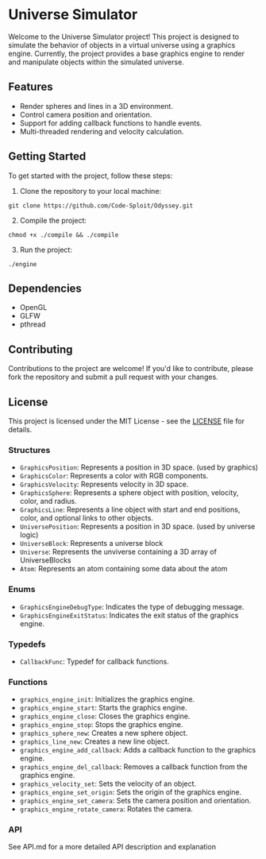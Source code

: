 # Universe Simulator

Welcome to the Universe Simulator project! This project is designed to simulate the behavior of objects in a virtual universe using a graphics engine. Currently, the project provides a base graphics engine to render and manipulate objects within the simulated universe.

## Features

- Render spheres and lines in a 3D environment.
- Control camera position and orientation.
- Support for adding callback functions to handle events.
- Multi-threaded rendering and velocity calculation.

## Getting Started

To get started with the project, follow these steps:

1. Clone the repository to your local machine:

```git clone https://github.com/Code-Sploit/Odyssey.git```

2. Compile the project:

```chmod +x ./compile && ./compile```

3. Run the project:

```./engine```

## Dependencies

- OpenGL
- GLFW
- pthread

## Contributing

Contributions to the project are welcome! If you'd like to contribute, please fork the repository and submit a pull request with your changes.

## License

This project is licensed under the MIT License - see the [LICENSE](LICENSE) file for details.

### Structures

- `GraphicsPosition`: Represents a position in 3D space. (used by graphics)
- `GraphicsColor`: Represents a color with RGB components.
- `GraphicsVelocity`: Represents velocity in 3D space.
- `GraphicsSphere`: Represents a sphere object with position, velocity, color, and radius.
- `GraphicsLine`: Represents a line object with start and end positions, color, and optional links to other objects.
- `UniversePosition`: Represents a position in 3D space. (used by universe logic)
- `UniverseBlock`: Represents a universe block
- `Universe`: Represents the unviverse containing a 3D array of UniverseBlocks
- `Atom`: Represents an atom containing some data about the atom

### Enums

- `GraphicsEngineDebugType`: Indicates the type of debugging message.
- `GraphicsEngineExitStatus`: Indicates the exit status of the graphics engine.

### Typedefs

- `CallbackFunc`: Typedef for callback functions.

### Functions

- `graphics_engine_init`: Initializes the graphics engine.
- `graphics_engine_start`: Starts the graphics engine.
- `graphics_engine_close`: Closes the graphics engine.
- `graphics_engine_stop`: Stops the graphics engine.
- `graphics_sphere_new`: Creates a new sphere object.
- `graphics_line_new`: Creates a new line object.
- `graphics_engine_add_callback`: Adds a callback function to the graphics engine.
- `graphics_engine_del_callback`: Removes a callback function from the graphics engine.
- `graphics_velocity_set`: Sets the velocity of an object.
- `graphics_engine_set_origin`: Sets the origin of the graphics engine.
- `graphics_engine_set_camera`: Sets the camera position and orientation.
- `graphics_engine_rotate_camera`: Rotates the camera.

### API

See API.md for a more detailed API description and explanation